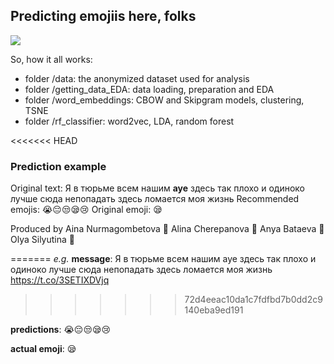 ## Predicting emojiis here, folks

![](https://i.kym-cdn.com/photos/images/original/001/274/468/20b.gif)

So, how it all works:

* folder /data: the anonymized dataset used for analysis
* folder /getting_data_EDA: data loading, preparation and EDA 
* folder /word_embeddings: CBOW and Skipgram models, clustering, TSNE 
* folder /rf_classifier: word2vec, LDA, random forest

<<<<<<< HEAD
### Prediction example

Original text: Я в тюрьме всем нашим **ауе** здесь так плохо и одиноко лучше сюда непопадать здесь ломается моя жизнь 
Recommended emojis: 😭😔😒😪😢
Original emoji: 😪


Produced by 
Aina Nurmagombetova 🤙
Alina Cherepanova 🙋
Anya Bataeva 🤯
Olya Silyutina 🤔

=======
*e.g.*
**message**: Я в тюрьме всем нашим ауе здесь так плохо и одиноко лучше сюда непопадать здесь ломается моя жизнь https://t.co/3SETIXDVjq
>>>>>>> 72d4eeac10da1c7fdfbd7b0dd2c9140eba9ed191

**predictions**: 😭😔😒😪😢

**actual emoji**: 😪
